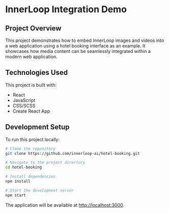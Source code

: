 # InnerLoop Integration Demo

## Project Overview
This project demonstrates how to embed InnerLoop images and videos into a web application using a hotel booking interface as an example. It showcases how media content can be seamlessly integrated within a modern web application.

## Technologies Used
This project is built with:

- React
- JavaScript
- CSS/SCSS
- Create React App

## Development Setup
To run this project locally:

```bash
# Clone the repository
git clone https://github.com/innerloop-ai/hotel-booking.git

# Navigate to the project directory
cd hotel-booking

# Install dependencies
npm install

# Start the development server
npm start
```

The application will be available at [http://localhost:3000](http://localhost:3000).
